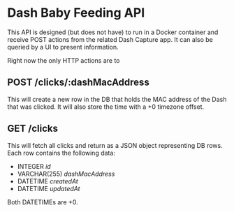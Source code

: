# Dash Baby Feeding API

This API is designed (but does not have) to run in a Docker container and receive
POST actions from the related Dash Capture app. It can also be queried
by a UI to present information.

Right now the only HTTP actions are to

## POST /clicks/:dashMacAddress

This will create a new row in the DB that holds the MAC address of the
Dash that was clicked. It will also store the time with a +0 timezone offset.

## GET /clicks

This will fetch all clicks and return as a JSON object representing DB rows.
Each row contains the following data:

* INTEGER *id*
* VARCHAR(255) *dashMacAddress*
* DATETIME *createdAt*
* DATETIME *updatedAt*

Both DATETIMEs are +0.
